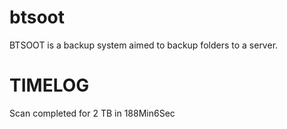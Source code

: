 # btsoot
BTSOOT is a backup system aimed to backup folders to a server.

# TIMELOG
Scan completed for 2 TB in 188Min6Sec